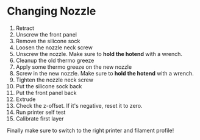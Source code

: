  # Changing Nozzle
1. Retract
1. Unscrew the front panel
1. Remove the silicone sock
1. Loosen the nozzle neck screw
1. Unscrew the nozzle. Make sure to **hold the hotend** with a wrench.
1. Cleanup the old thermo greeze
1. Apply some thermo greeze on the new nozzle
1. Screw in the new nozzle. Make sure to **hold the hotend** with a wrench.
1. Tighten the nozzle neck screw
1. Put the silicone sock back
1. Put the front panel back
1. Extrude
1. Check the z-offset. If it's negative, reset it to zero.
1. Run printer self test
1. Calibrate first layer

Finally make sure to switch to the right printer and filament profile!